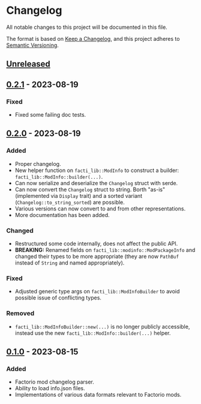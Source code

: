 # Changelog

All notable changes to this project will be documented in this file.

The format is based on [Keep a Changelog](https://keepachangelog.com/en/1.0.0/),
and this project adheres to [Semantic Versioning](https://semver.org/spec/v2.0.0.html).

## [Unreleased]

## [0.2.1] - 2023-08-19

### Fixed

 - Fixed some failing doc tests.

## [0.2.0] - 2023-08-19

### Added

 - Proper changelog.
 - New helper function on `facti_lib::ModInfo` to construct a builder:
   `facti_lib::ModInfo::builder(...)`.
 - Can now serialize and deserialize the `Changelog` struct with serde.
 - Can now convert the `Changelog` struct to string.
   Borth "as-is" (implemented via `Display` trait) and a sorted variant
   (`Changelog::to_string_sorted`) are possible.
 - Various versions can now convert to and from other representations.
 - More documentation has been added.

### Changed

 - Restructured some code internally, does not affect the public API.
 - **BREAKING:** Renamed fields on `facti_lib::modinfo::ModPackageInfo` and
   changed their types to be more appropriate (they are now `PathBuf` instead
   of `String` and named appropriately).

### Fixed

 - Adjusted generic type args on `facti_lib::ModInfoBuilder` to avoid possible
   issue of conflicting types.

### Removed

 - `facti_lib::ModInfoBuilder::new(...)` is no longer publicly accessible,
   instead use the new `facti_lib::ModInfo::builder(...)` helper.

## [0.1.0] - 2023-08-15

### Added

 - Factorio mod changelog parser.
 - Ability to load info.json files.
 - Implementations of various data formats relevant to Factorio mods.

[unreleased]: https://github.com/Sharparam/facti/compare/facti-lib/v0.2.1...HEAD
[0.2.1]: https://github.com/Sharparam/facti/compare/facti-lib/v0.2.0...facti-lib/v0.2.1
[0.2.0]: https://github.com/Sharparam/facti/compare/facti-lib/v0.1.0...facti-lib/v0.2.0
[0.1.0]: https://github.com/Sharparam/facti/releases/tag/facti-lib/v0.1.0
